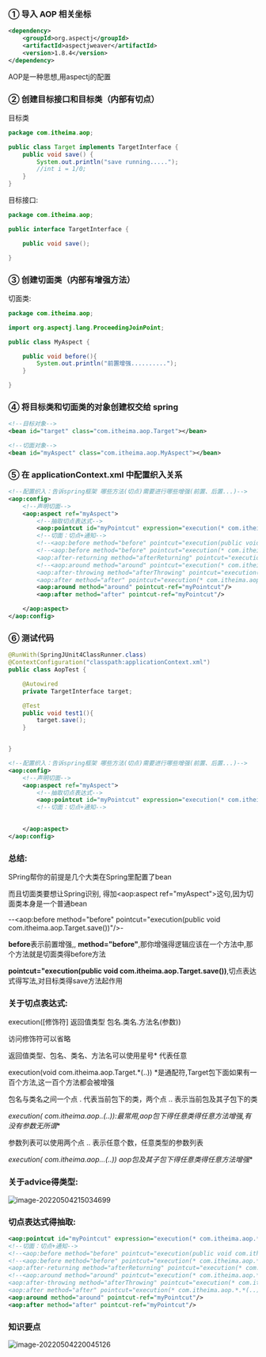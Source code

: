 ### ① 导入 AOP 相关坐标

```xml
<dependency>
    <groupId>org.aspectj</groupId>
    <artifactId>aspectjweaver</artifactId>
    <version>1.8.4</version>
</dependency>
```

AOP是一种思想,用aspectj的配置





### ② 创建目标接口和目标类（内部有切点）

目标类

```java
package com.itheima.aop;

public class Target implements TargetInterface {
    public void save() {
        System.out.println("save running.....");
        //int i = 1/0;
    }
}
```

目标接口:

```java
package com.itheima.aop;

public interface TargetInterface {

    public void save();

}
```



### ③ 创建切面类（内部有增强方法）



切面类:

```java
package com.itheima.aop;

import org.aspectj.lang.ProceedingJoinPoint;

public class MyAspect {

    public void before(){
        System.out.println("前置增强..........");
    }

}
```





### ④ 将目标类和切面类的对象创建权交给 spring

```xml
<!--目标对象-->
<bean id="target" class="com.itheima.aop.Target"></bean>

<!--切面对象-->
<bean id="myAspect" class="com.itheima.aop.MyAspect"></bean>


```







### ⑤ 在 applicationContext.xml 中配置织入关系



```xml
<!--配置织入：告诉spring框架 哪些方法(切点)需要进行哪些增强(前置、后置...)-->
<aop:config>
    <!--声明切面-->
    <aop:aspect ref="myAspect">
        <!--抽取切点表达式-->
        <aop:pointcut id="myPointcut" expression="execution(* com.itheima.aop.*.*(..))"></aop:pointcut>
        <!--切面：切点+通知-->
        <!--<aop:before method="before" pointcut="execution(public void com.itheima.aop.Target.save())"/>-->
        <!--<aop:before method="before" pointcut="execution(* com.itheima.aop.*.*(..))"/>
        <aop:after-returning method="afterReturning" pointcut="execution(* com.itheima.aop.*.*(..))"/>-->
        <!--<aop:around method="around" pointcut="execution(* com.itheima.aop.*.*(..))"/>
        <aop:after-throwing method="afterThrowing" pointcut="execution(* com.itheima.aop.*.*(..))"/>
        <aop:after method="after" pointcut="execution(* com.itheima.aop.*.*(..))"/>-->
        <aop:around method="around" pointcut-ref="myPointcut"/>
        <aop:after method="after" pointcut-ref="myPointcut"/>

    </aop:aspect>
</aop:config>
```





### ⑥ 测试代码

```java
@RunWith(SpringJUnit4ClassRunner.class)
@ContextConfiguration("classpath:applicationContext.xml")
public class AopTest {

    @Autowired
    private TargetInterface target;

    @Test
    public void test1(){
        target.save();
    }


}
```







```xml
<!--配置织入：告诉spring框架 哪些方法(切点)需要进行哪些增强(前置、后置...)-->
<aop:config>
    <!--声明切面-->
    <aop:aspect ref="myAspect">
        <!--抽取切点表达式-->
        <aop:pointcut id="myPointcut" expression="execution(* com.itheima.aop.*.*(..))"></aop:pointcut>
        <!--切面：切点+通知-->
       

    </aop:aspect>
</aop:config>
```

### 总结:

SPring帮你的前提是几个大类在Spring里配置了bean

而且切面类要想让Spring识别,  得加<aop:aspect ref="myAspect">这句,因为切面类本身是一个普通bean

 --<aop:before method="before" pointcut="execution(public void com.itheima.aop.Target.save())"/>-

**before**表示前置增强,,   **method="before"**,那你增强得逻辑应该在一个方法中,那个方法就是切面类得before方法

**pointcut="execution(public void com.itheima.aop.Target.save())**,切点表达式得写法,对目标类得save方法起作用





### 关于切点表达式:

execution([修饰符] 返回值类型 包名.类名.方法名(参数))



访问修饰符可以省略



返回值类型、包名、类名、方法名可以使用星号* 代表任意

execution(void com.itheima.aop.Target.*(..))  *是通配符,Target包下面如果有一百个方法,这一百个方法都会被增强



 包名与类名之间一个点 . 代表当前包下的类，两个点 .. 表示当前包及其子包下的类

**execution(* com.itheima.aop.*.*(..)):最常用,aop包下得任意类得任意方法增强,有没有参数无所谓**



参数列表可以使用两个点 .. 表示任意个数，任意类型的参数列表

**execution(* com.itheima.aop..*.*(..)) aop包及其子包下得任意类得任意方法增强**





### 关于advice得类型:

![image-20220504215034699](../../../blog/zheng-s/source/image/image-20220504215034699.png)





### 切点表达式得抽取:

```xml
<aop:pointcut id="myPointcut" expression="execution(* com.itheima.aop.*.*(..))"></aop:pointcut>
<!--切面：切点+通知-->
<!--<aop:before method="before" pointcut="execution(public void com.itheima.aop.Target.save())"/>-->
<!--<aop:before method="before" pointcut="execution(* com.itheima.aop.*.*(..))"/>
<aop:after-returning method="afterReturning" pointcut="execution(* com.itheima.aop.*.*(..))"/>-->
<!--<aop:around method="around" pointcut="execution(* com.itheima.aop.*.*(..))"/>
<aop:after-throwing method="afterThrowing" pointcut="execution(* com.itheima.aop.*.*(..))"/>
<aop:after method="after" pointcut="execution(* com.itheima.aop.*.*(..))"/>-->
<aop:around method="around" pointcut-ref="myPointcut"/>
<aop:after method="after" pointcut-ref="myPointcut"/>
```





### 知识要点

![image-20220504220045126](../../../blog/zheng-s/source/image/image-20220504220045126.png)